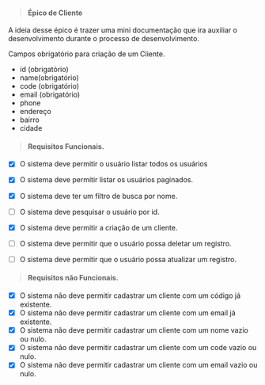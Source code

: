 > #### Épico de Cliente

A ideia desse épico é trazer uma mini documentação que ira auxiliar o desenvolvimento durante o processo de desenvolvimento.

Campos obrigatório para criação de um Cliente.
 * id (obrigatório)
 * name(obrigatório)
 * code (obrigatório)
 * email (obrigatório)
 * phone 
 * endereço 
 * bairro 
 * cidade 


> #### Requisitos Funcionais.

* [X] O sistema deve permitir o usuário listar todos os usuários
* [X] O sistema deve permitir listar os usuários paginados.
* [X] O sistema deve ter um filtro de busca por nome.
* [ ] O sistema deve pesquisar o usuário por id.
* [X] O sistema deve permitir a criação de um cliente.
* [ ] O sistema deve permitir que o usuário possa deletar um registro.
* [ ] O sistema deve permitir que o usuário possa atualizar um registro.


> #### Requisitos não Funcionais.
* [X] O sistema não deve permitir cadastrar um cliente com um código já existente.
* [X] O sistema não deve permitir cadastrar um cliente com um email já existente.
* [X] O sistema não deve permitir cadastrar um cliente com um nome vazio ou nulo.
* [X] O sistema não deve permitir cadastrar um cliente com um code vazio ou nulo.
* [X] O sistema não deve permitir cadastrar um cliente com um email vazio ou nulo.